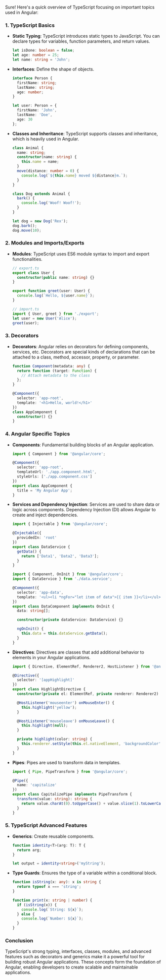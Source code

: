 Sure! Here's a quick overview of TypeScript focusing on important topics used in Angular:

### 1. TypeScript Basics
- **Static Typing**: TypeScript introduces static types to JavaScript. You can declare types for variables, function parameters, and return values.
  ```typescript
  let isDone: boolean = false;
  let age: number = 25;
  let name: string = 'John';
  ```

- **Interfaces**: Define the shape of objects.
  ```typescript
  interface Person {
    firstName: string;
    lastName: string;
    age: number;
  }

  let user: Person = {
    firstName: 'John',
    lastName: 'Doe',
    age: 30
  };
  ```

- **Classes and Inheritance**: TypeScript supports classes and inheritance, which is heavily used in Angular.
  ```typescript
  class Animal {
    name: string;
    constructor(name: string) {
      this.name = name;
    }
    move(distance: number = 0) {
      console.log(`${this.name} moved ${distance}m.`);
    }
  }

  class Dog extends Animal {
    bark() {
      console.log('Woof! Woof!');
    }
  }

  let dog = new Dog('Rex');
  dog.bark();
  dog.move(10);
  ```

### 2. Modules and Imports/Exports
- **Modules**: TypeScript uses ES6 module syntax to import and export functionalities.
  ```typescript
  // export.ts
  export class User {
    constructor(public name: string) {}
  }

  export function greet(user: User) {
    console.log(`Hello, ${user.name}`);
  }

  // import.ts
  import { User, greet } from './export';
  let user = new User('Alice');
  greet(user);
  ```

### 3. Decorators
- **Decorators**: Angular relies on decorators for defining components, services, etc. Decorators are special kinds of declarations that can be attached to a class, method, accessor, property, or parameter.
  ```typescript
  function Component(metadata: any) {
    return function (target: Function) {
      // Attach metadata to the class
    };
  }

  @Component({
    selector: 'app-root',
    template: '<h1>Hello, world!</h1>'
  })
  class AppComponent {
    constructor() {}
  }
  ```

### 4. Angular Specific Topics
- **Components**: Fundamental building blocks of an Angular application.
  ```typescript
  import { Component } from '@angular/core';

  @Component({
    selector: 'app-root',
    templateUrl: './app.component.html',
    styleUrls: ['./app.component.css']
  })
  export class AppComponent {
    title = 'My Angular App';
  }
  ```

- **Services and Dependency Injection**: Services are used to share data or logic across components. Dependency Injection (DI) allows Angular to create and inject dependencies.
  ```typescript
  import { Injectable } from '@angular/core';

  @Injectable({
    providedIn: 'root'
  })
  export class DataService {
    getData() {
      return ['Data1', 'Data2', 'Data3'];
    }
  }

  import { Component, OnInit } from '@angular/core';
  import { DataService } from './data.service';

  @Component({
    selector: 'app-data',
    template: '<ul><li *ngFor="let item of data">{{ item }}</li></ul>'
  })
  export class DataComponent implements OnInit {
    data: string[];

    constructor(private dataService: DataService) {}

    ngOnInit() {
      this.data = this.dataService.getData();
    }
  }
  ```

- **Directives**: Directives are classes that add additional behavior to elements in your Angular applications.
  ```typescript
  import { Directive, ElementRef, Renderer2, HostListener } from '@angular/core';

  @Directive({
    selector: '[appHighlight]'
  })
  export class HighlightDirective {
    constructor(private el: ElementRef, private renderer: Renderer2) {}

    @HostListener('mouseenter') onMouseEnter() {
      this.highlight('yellow');
    }

    @HostListener('mouseleave') onMouseLeave() {
      this.highlight(null);
    }

    private highlight(color: string) {
      this.renderer.setStyle(this.el.nativeElement, 'backgroundColor', color);
    }
  }
  ```

- **Pipes**: Pipes are used to transform data in templates.
  ```typescript
  import { Pipe, PipeTransform } from '@angular/core';

  @Pipe({
    name: 'capitalize'
  })
  export class CapitalizePipe implements PipeTransform {
    transform(value: string): string {
      return value.charAt(0).toUpperCase() + value.slice(1).toLowerCase();
    }
  }
  ```

### 5. TypeScript Advanced Features
- **Generics**: Create reusable components.
  ```typescript
  function identity<T>(arg: T): T {
    return arg;
  }

  let output = identity<string>('myString');
  ```

- **Type Guards**: Ensures the type of a variable within a conditional block.
  ```typescript
  function isString(x: any): x is string {
    return typeof x === 'string';
  }

  function print(x: string | number) {
    if (isString(x)) {
      console.log(`String: ${x}`);
    } else {
      console.log(`Number: ${x}`);
    }
  }
  ```

### Conclusion
TypeScript's strong typing, interfaces, classes, modules, and advanced features such as decorators and generics make it a powerful tool for building robust Angular applications. These concepts form the foundation of Angular, enabling developers to create scalable and maintainable applications.
